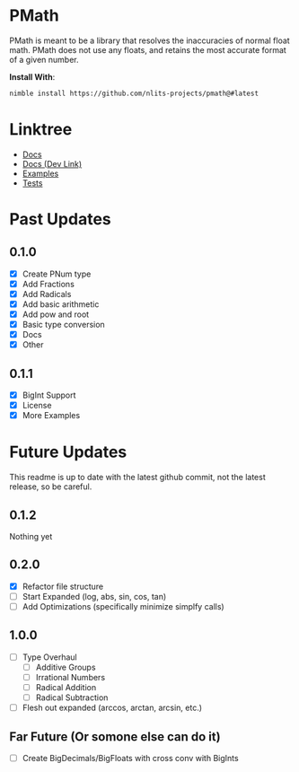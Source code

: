# PMath
PMath is meant to be a library that resolves the inaccuracies of normal float math. 
PMath does not use any floats, and retains the most accurate format of a given number.

**Install With**:
```bash
nimble install https://github.com/nlits-projects/pmath@#latest
```

# Linktree
* [Docs](https://nlits-projects.github.io/pmath/pmath)
* [Docs (Dev Link)](https://c4de0e81-c9bb-47a1-acae-4d7ff3467f3c-00-20b3nzdqgkttd.riker.replit.dev/docs/pmath.html)
* [Examples](https://nlits-projects.github.io/pmath/pmath#examples)
* [Tests](https://github.com/nlits-projects/pmath/tree/main/tests)

# Past Updates
## 0.1.0
* [X] Create PNum type
* [X] Add Fractions
* [X] Add Radicals
* [X] Add basic arithmetic
* [X] Add pow and root
* [X] Basic type conversion
* [X] Docs
* [X] Other
## 0.1.1
* [X] BigInt Support
* [X] License
* [X] More Examples

# Future Updates
This readme is up to date with the latest github commit, not the latest release, so be careful.
## 0.1.2
Nothing yet
## 0.2.0
* [X] Refactor file structure
* [ ] Start Expanded (log, abs, sin, cos, tan)
* [ ] Add Optimizations (specifically minimize simplfy calls)
## 1.0.0
* [ ] Type Overhaul
    * [ ] Additive Groups 
    * [ ] Irrational Numbers
    * [ ] Radical Addition
    * [ ] Radical Subtraction
* [ ] Flesh out expanded (arccos, arctan, arcsin, etc.)
## Far Future (Or somone else can do it) 
* [ ] Create BigDecimals/BigFloats with cross conv with BigInts